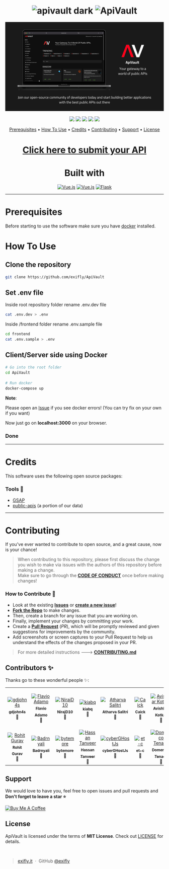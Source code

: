 <h1 align="center">
    <img src="https://raw.githubusercontent.com/Exifly/ApiVault/main/frontend/public/img/apivault-full-dark-nobg.png#gh-dark-mode-only" alt="apivault dark" width="200">
    <img src="https://raw.githubusercontent.com/Exifly/ApiVault/main/frontend/public/img/apivault-full-light-nobg.png#gh-light-mode-only" alt="ApiVault" width="200">
  <br>
</h1>

![screenshot](./assets/Hero.png)

<p align="center">
    <a href="https://github.com/Exifly/ApiVault/tree/main" alt="Stable">
        <img src="https://img.shields.io/badge/stable-1.4.0-green?style=for-the-badge" /></a>
    <a href="https://github.com/Exifly/ApiVault/tree/beta_v2.0.0-b1" alt="Beta">
        <img src="https://img.shields.io/badge/beta-2.0.0-blue?style=for-the-badge" /></a>
    <a href="https://github.com/exifly/apivault/graphs/contributors" alt="Contributors">
        <img src="https://img.shields.io/github/contributors/exifly/apivault?style=for-the-badge" /></a>
    <a href="https://github.com/exifly/apivault/pulse" alt="Activity">
        <img src="https://img.shields.io/github/commit-activity/m/exifly/apivault?style=for-the-badge" /></a>
    <a href="https://github.com/exifly/apivault/graphs/contributors" alt="Contributors">
        <img src="https://img.shields.io/github/actions/workflow/status/exifly/apivault/node.js.yml?style=for-the-badge" /></a><br>
</p>

<p align="center">
  <a href="#prerequisites">Prerequisites</a> •
  <a href="#how-to-use">How To Use</a> •
  <a href="#credits">Credits</a> •
  <a href="#contributing">Contributing</a> •
  <a href="#support">Support</a> •
  <a href="#license">License</a>
</p>

<h1 align="center">
  <a href="https://github.com/Exifly/ApiVault/issues/new?assignees=&labels=add+api&template=add-your-api.md&title=%5BAPIFT%5D">Click here to submit your API</a>
</h1>

<div align="center">

  # Built with
  [![Vue.js](https://img.shields.io/badge/nuxt.js-35495E?style=for-the-badge&logo=nuxtdotjs&logoColor=4FC08D)](http://electron.atom.io/)
  [![Vue.js](https://img.shields.io/badge/Vue.js-35495E?style=for-the-badge&logo=vuedotjs&logoColor=4FC08D)](http://electron.atom.io/)
[![Flask](https://img.shields.io/badge/Django-000000?style=for-the-badge&logo=django&logoColor=white)](https://flask.palletsprojects.com/en/2.2.x/)




</div>

<hr />

# Prerequisites
Before starting to use the software make sure you have <a href="https://www.docker.com/">docker</a> installed.

# How To Use

## Clone the repository
```bash
git clone https://github.com/exifly/ApiVault
```

## Set .env file
Inside root repository folder rename .env.dev file
```bash
cat .env.dev > .env
```

Inside /frontend folder rename .env.sample file
```bash
cd frontend
cat .env.sample > .env
```
## Client/Server side using Docker
```bash
# Go into the root folder
cd ApiVault

# Run docker
docker-compose up
```

**Note**:

Please open an [Issue](https://github.com/Exifly/ApiVault/issues/new?assignees=&labels=&projects=&template=bug_report.md&title=) if you see docker errors! (You can try fix on your own if you want)

Now just go on **localhost:3000** on your browser.


### Done

<hr />

# Credits 

This software uses the following open source packages:

### Tools 🔧
- [GSAP](https://greensock.com/gsap/)
- [public-apis](https://github.com/public-apis/public-apis) (a portion of our data)

<hr />

# Contributing 

If you've ever wanted to contribute to open source, and a great cause, now is your chance!

> When contributing to this repository, please first discuss the change you wish to make via issues with the authors of this repository before making a change. <br>
> Make sure to go through the **[CODE OF CONDUCT](https://github.com/Exifly/ApiVault/blob/main/CODE_OF_CONDUCT.md)** once before making changes!

### How to Contribute 🤔

- Look at the existing [**Issues**](https://github.com/Exifly/ApiVault/issues) or [**create a new issue**](https://github.com/Exifly/ApiVault/issues/new/choose)!
- [**Fork the Repo**](https://github.com/Exifly/ApiVault/fork) to make changes. 
- Then, create a branch for any issue that you are working on. 
- Finally, implement your changes by committing your work.
- Create a **[Pull Request](https://github.com/Exifly/ApiVault/compare)** (_PR_), which will be promptly reviewed and given suggestions for improvements by the community.
- Add screenshots or screen captures to your Pull Request to help us understand the effects of the changes proposed in your PR.

> For more detailed instructions ---> **[CONTRIBUTING.md](https://github.com/Exifly/ApiVault/blob/main/CONTRIBUTING.md)**

## Contributors ✨

Thanks go to these wonderful people ✨:

<!-- ALL-CONTRIBUTORS-LIST:START - Do not remove or modify this section -->
<!-- prettier-ignore-start -->
<!-- markdownlint-disable -->
<table>
  <tbody>
    <tr>
      <td align="center"><a href="https://github.com/gdjohn4s"><img src="https://avatars.githubusercontent.com/u/19678157?v=4?s=100" width="100px;" alt="gdjohn4s"/><br /><sub><b>gdjohn4s</b></sub></a><br />🥳</td>
      <td align="center"><a href="https://github.com/FlavioAdamo"><img src="https://avatars.githubusercontent.com/u/46765573?v=4?s=100" width="100px;" alt="Flavio Adamo"/><br /><sub><b>Flavio Adamo</b></sub></a><br />🥳</td>
      <td align="center"><a href="https://github.com/NirajD10"><img src="https://avatars.githubusercontent.com/u/66014487?v=4" width="100px;" alt="NirajD10"/><br /><sub><b>NirajD10</b></sub></a><br />🥳</td>
      <td align="center"><a href="https://github.com/kiabq"><img src="https://avatars.githubusercontent.com/u/44178907?v=4" width="100px;" alt="kiabq"/><br /><sub><b>kiabq</b></sub></a><br />🥳</td>
      <td align="center"><a href="https://github.com/the-amazing-atharva"><img src="https://avatars.githubusercontent.com/u/121221252?v=4" width="100px;" alt="Atharva Salitri"/><br /><sub><b>Atharva Salitri</b></sub></a><br />🥳</td>
      <td align="center"><a href="https://github.com/caickPassarella"><img src="https://avatars.githubusercontent.com/u/25408543?v=4" width="100px;" alt="Caick"/><br /><sub><b>Caick</b></sub></a><br />🥳</td>
      <td align="center"><a href="https://github.com/kotkaravishkar"><img src="https://avatars.githubusercontent.com/u/94035734?v=4" width="100px;" alt="Avishkar Kotkar
"/><br /><sub><b>Avishkar Kotkar
</b></sub></a><br />🥳</td>
      <td align="center"><a href="https://github.com/iamjamesfrancis"><img src="https://avatars.githubusercontent.com/u/55175085?v=4" width="100px;" alt="James Francis
"/><br /><sub><b>James Francis
</b></sub></a><br />🥳</td>
      <td align="center"><a href="https://github.com/MOHDNEHALKHAN"><img src="https://avatars.githubusercontent.com/u/125626654?v=4" width="100px;" alt="MOHD NEHAL KHAN
"/><br /><sub><b>MOHD NEHAL
</b></sub></a><br />🥳</td>
      <td align="center"><a href="https://github.com/tarunsamanta2k20"><img src="https://avatars.githubusercontent.com/u/55488549?v=4" width="100px;" alt="Tarun Samanta"/><br /><sub><b>Tarun Samanta
</b></sub></a><br />🥳</td>
    </tr>
    <tr>
       <td align="center"><a href="https://github.com/realrohitgurav"><img src="https://avatars.githubusercontent.com/u/110970889?v=4" width="100px;" alt="Rohit Gurav"/><br /><sub><b>Rohit Gurav
</b></sub></a><br />🥳</td>
       <td align="center"><a href="https://github.com/Badrnyali"><img src="https://avatars.githubusercontent.com/u/71897147?v=4" width="100px;" alt="Badrnyali"/><br /><sub><b>Badrnyali
         </b></sub></a><br />🥳</td>
        <td align="center"><a href="https://github.com/gianmazzoran"><img src="https://avatars.githubusercontent.com/u/16735648?v=4" width="100px;" alt="bytemore"/><br /><sub><b>bytemore
      </b></sub></a><br />🥳</td>
        <td align="center"><a href="https://github.com/HassanTanveer"><img src="https://avatars.githubusercontent.com/u/57575219?v=4" width="100px;" alt="Hassan Tanveer"/><br /><sub><b>Hassan Tanveer
      </b></sub></a><br />🥳</td>
        <td align="center"><a href="https://github.com/cyberGHostJs"><img src="https://avatars.githubusercontent.com/u/105425922?v=4" width="100px;" alt="cyberGHostJs"/><br /><sub><b>cyberGHostJs
      </b></sub></a><br />🥳</td>
        <td align="center"><a href="https://github.com/et-c"><img src="https://avatars.githubusercontent.com/u/54663819?v=4" width="100px;" alt="et-c"/><br /><sub><b>et-c
      </b></sub></a><br />🥳</td>
        <td align="center"><a href="https://github.com/DomeT99"><img src="https://avatars.githubusercontent.com/u/85518808?v=4" width="100px;" alt="Domenico Tenace"/><br /><sub><b>Domenico Tenace
      </b></sub></a><br />🥳</td>
    </tr>
  </tbody>
</table>

## Support 

We would love to have you, feel free to open issues and pull requests and **Don't forget to leave a star ⭐**

<a href="https://www.buymeacoffee.com/exifly" target="_blank"><img src="https://www.buymeacoffee.com/assets/img/custom_images/purple_img.png" alt="Buy Me A Coffee" style="height: 41px !important;width: 174px !important;box-shadow: 0px 3px 2px 0px rgba(190, 190, 190, 0.5) !important;-webkit-box-shadow: 0px 3px 2px 0px rgba(190, 190, 190, 0.5) !important;" ></a>

## License 
ApiVault is licensed under the terms of **MIT License**. Check out [LICENSE](https://github.com/Exifly/ApiVault/blob/main/LICENSE) for details.

<br>

> [exifly.it](https://exifly.it) &nbsp;&middot;&nbsp;
> GitHub [@exifly](https://github.com/Exifly) &nbsp;
